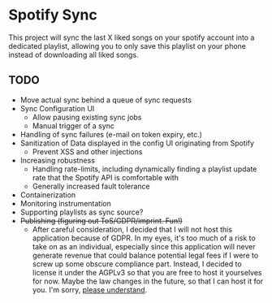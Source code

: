 # Spotify Sync

This project will sync the last X liked songs on your spotify account into a dedicated playlist,
allowing you to only save this playlist on your phone instead of downloading all liked songs.

## TODO
* Move actual sync behind a queue of sync requests
* Sync Configuration UI
    * Allow pausing existing sync jobs
    * Manual trigger of a sync
* Handling of sync failures (e-mail on token expiry, etc.)
* Sanitization of Data displayed in the config UI originating from Spotify
    * Prevent XSS and other injections
* Increasing robustness
    * Handling rate-limits, including dynamically finding a playlist update rate that the 
    Spotify API is comfortable with
    * Generally increased fault tolerance
* Containerization
* Monitoring instrumentation
* Supporting playlists as sync source?
* ~~Publishing (figuring out ToS/GDPR/imprint. Fun!)~~
  * After careful consideration, I decided that I will not host this application because of GDPR. In my eyes, it's too
  much of a risk to take on as an individual, especially since this application will never generate revenue
  that could balance potential legal fees if I were to screw up some obscure compliance part. Instead, I decided
  to license it under the AGPLv3 so that you are free to host it yourselves for now. Maybe the law changes in the
  future, so that I can host it for you. I'm sorry, [please understand](https://www.youtube.com/watch?v=F535Xpu0NDE).
  
